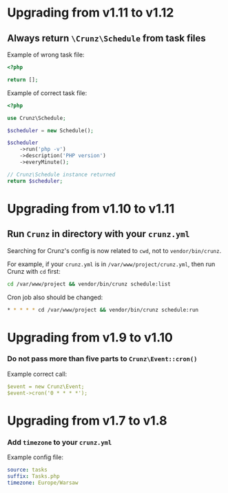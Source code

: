 # Upgrading from v1.11 to v1.12

## Always return `\Crunz\Schedule` from task files

Example of wrong task file:

```php
<?php

return [];
```

Example of correct task file:
```php
<?php

use Crunz\Schedule;

$scheduler = new Schedule();

$scheduler
    ->run('php -v')
    ->description('PHP version')
    ->everyMinute();

// Crunz\Schedule instance returned
return $scheduler;
```

# Upgrading from v1.10 to v1.11

## Run `Crunz` in directory with your `crunz.yml`

Searching for Crunz's config is now related to `cwd`, not to `vendor/bin/crunz`.

For example, if your `crunz.yml` is in `/var/www/project/crunz.yml`, then run Crunz with `cd` first:
```bash
cd /var/www/project && vendor/bin/crunz schedule:list
```

Cron job also should be changed:
```bash
* * * * * cd /var/www/project && vendor/bin/crunz schedule:run
```

# Upgrading from v1.9 to v1.10

### Do not pass more than five parts to `Crunz\Event::cron()`

Example correct call:
```yaml
$event = new Crunz\Event;
$event->cron('0 * * * *');
```

# Upgrading from v1.7 to v1.8

### Add `timezone` to your `crunz.yml`

Example config file:
```yaml
source: tasks
suffix: Tasks.php
timezone: Europe/Warsaw
```
